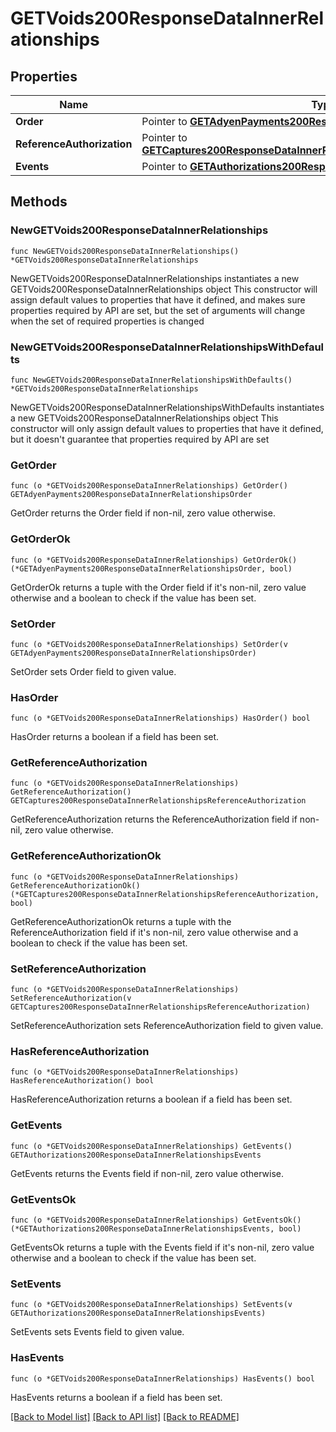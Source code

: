 # GETVoids200ResponseDataInnerRelationships

## Properties

Name | Type | Description | Notes
------------ | ------------- | ------------- | -------------
**Order** | Pointer to [**GETAdyenPayments200ResponseDataInnerRelationshipsOrder**](GETAdyenPayments200ResponseDataInnerRelationshipsOrder.md) |  | [optional] 
**ReferenceAuthorization** | Pointer to [**GETCaptures200ResponseDataInnerRelationshipsReferenceAuthorization**](GETCaptures200ResponseDataInnerRelationshipsReferenceAuthorization.md) |  | [optional] 
**Events** | Pointer to [**GETAuthorizations200ResponseDataInnerRelationshipsEvents**](GETAuthorizations200ResponseDataInnerRelationshipsEvents.md) |  | [optional] 

## Methods

### NewGETVoids200ResponseDataInnerRelationships

`func NewGETVoids200ResponseDataInnerRelationships() *GETVoids200ResponseDataInnerRelationships`

NewGETVoids200ResponseDataInnerRelationships instantiates a new GETVoids200ResponseDataInnerRelationships object
This constructor will assign default values to properties that have it defined,
and makes sure properties required by API are set, but the set of arguments
will change when the set of required properties is changed

### NewGETVoids200ResponseDataInnerRelationshipsWithDefaults

`func NewGETVoids200ResponseDataInnerRelationshipsWithDefaults() *GETVoids200ResponseDataInnerRelationships`

NewGETVoids200ResponseDataInnerRelationshipsWithDefaults instantiates a new GETVoids200ResponseDataInnerRelationships object
This constructor will only assign default values to properties that have it defined,
but it doesn't guarantee that properties required by API are set

### GetOrder

`func (o *GETVoids200ResponseDataInnerRelationships) GetOrder() GETAdyenPayments200ResponseDataInnerRelationshipsOrder`

GetOrder returns the Order field if non-nil, zero value otherwise.

### GetOrderOk

`func (o *GETVoids200ResponseDataInnerRelationships) GetOrderOk() (*GETAdyenPayments200ResponseDataInnerRelationshipsOrder, bool)`

GetOrderOk returns a tuple with the Order field if it's non-nil, zero value otherwise
and a boolean to check if the value has been set.

### SetOrder

`func (o *GETVoids200ResponseDataInnerRelationships) SetOrder(v GETAdyenPayments200ResponseDataInnerRelationshipsOrder)`

SetOrder sets Order field to given value.

### HasOrder

`func (o *GETVoids200ResponseDataInnerRelationships) HasOrder() bool`

HasOrder returns a boolean if a field has been set.

### GetReferenceAuthorization

`func (o *GETVoids200ResponseDataInnerRelationships) GetReferenceAuthorization() GETCaptures200ResponseDataInnerRelationshipsReferenceAuthorization`

GetReferenceAuthorization returns the ReferenceAuthorization field if non-nil, zero value otherwise.

### GetReferenceAuthorizationOk

`func (o *GETVoids200ResponseDataInnerRelationships) GetReferenceAuthorizationOk() (*GETCaptures200ResponseDataInnerRelationshipsReferenceAuthorization, bool)`

GetReferenceAuthorizationOk returns a tuple with the ReferenceAuthorization field if it's non-nil, zero value otherwise
and a boolean to check if the value has been set.

### SetReferenceAuthorization

`func (o *GETVoids200ResponseDataInnerRelationships) SetReferenceAuthorization(v GETCaptures200ResponseDataInnerRelationshipsReferenceAuthorization)`

SetReferenceAuthorization sets ReferenceAuthorization field to given value.

### HasReferenceAuthorization

`func (o *GETVoids200ResponseDataInnerRelationships) HasReferenceAuthorization() bool`

HasReferenceAuthorization returns a boolean if a field has been set.

### GetEvents

`func (o *GETVoids200ResponseDataInnerRelationships) GetEvents() GETAuthorizations200ResponseDataInnerRelationshipsEvents`

GetEvents returns the Events field if non-nil, zero value otherwise.

### GetEventsOk

`func (o *GETVoids200ResponseDataInnerRelationships) GetEventsOk() (*GETAuthorizations200ResponseDataInnerRelationshipsEvents, bool)`

GetEventsOk returns a tuple with the Events field if it's non-nil, zero value otherwise
and a boolean to check if the value has been set.

### SetEvents

`func (o *GETVoids200ResponseDataInnerRelationships) SetEvents(v GETAuthorizations200ResponseDataInnerRelationshipsEvents)`

SetEvents sets Events field to given value.

### HasEvents

`func (o *GETVoids200ResponseDataInnerRelationships) HasEvents() bool`

HasEvents returns a boolean if a field has been set.


[[Back to Model list]](../README.md#documentation-for-models) [[Back to API list]](../README.md#documentation-for-api-endpoints) [[Back to README]](../README.md)


